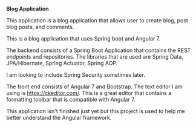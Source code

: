 <b> Blog Application </b>

This application is a blog application that allows user to create blog, post blog posts, and comments.

This is a blog application that uses Spring boot and Angular 7.

The backend consists of a Spring Boot Application that contains the REST endpoints and repositories.
The libraries that are used are Spring Data, JPA/Hibernate, Spring Actuator, Spring AOP.

I am looking to include Spring Security sometimes later.

The front end consists of Angular 7 and Bootstrap.
The text editor I am using is https://ckeditor.com/. This is a great editor that contains a formatting toolbar that is compatible with Angular 7.

This application isn't finished just yet but this project is used to help me better understand the Angular framework.